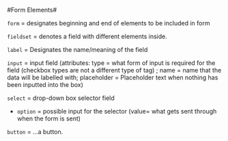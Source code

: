 #Form Elements#


`form` = designates beginning and end of elements to be included in form

`fieldset` = denotes a field with different elements inside.

`label` = Designates the name/meaning of the field

`input` = input field (attributes: type = what form of input is required for the field (checkbox types are not a different type of tag) ; name = name that the data will be labelled with; placeholder = Placeholder text when nothing has been inputted into the box)

`select` = drop-down box selector field
  * `option` = possible input for the selector (value= what gets sent through when the form is sent)

`button` = ...a button.